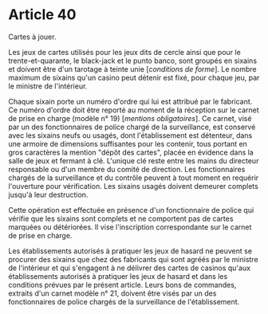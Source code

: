 # Article 40

Cartes à jouer.

Les jeux de cartes utilisés pour les jeux dits de cercle ainsi que pour le trente-et-quarante, le black-jack et le punto banco, sont groupés en sixains et doivent être d'un tarotage à teinte unie [*conditions de forme*]. Le nombre maximum de sixains qu'un casino peut détenir est fixé, pour chaque jeu, par le ministre de l'intérieur.

Chaque sixain porte un numéro d'ordre qui lui est attribué par le fabricant. Ce numéro d'ordre doit être reporté au moment de la réception sur le carnet de prise en charge (modèle n° 19) [*mentions obligatoires*]. Ce carnet, visé par un des fonctionnaires de police chargé de la surveillance, est conservé avec les sixains neufs ou usagés, dont l'établissement est détenteur, dans une armoire de dimensions suffisantes pour les contenir, tous portant en gros caractères la mention "dépôt des cartes", placée en évidence dans la salle de jeux et fermant à clé. L'unique clé reste entre les mains du directeur responsable ou d'un membre du comité de direction. Les fonctionnaires chargés de la surveillance et du contrôle peuvent à tout moment en requérir l'ouverture pour vérification. Les sixains usagés doivent demeurer complets jusqu'à leur destruction.

Cette opération est effectuée en présence d'un fonctionnaire de police qui vérifie que les sixains sont complets et ne comportent pas de cartes marquées ou détériorées. Il vise l'inscription correspondante sur le carnet de prise en charge.

Les établissements autorisés à pratiquer les jeux de hasard ne peuvent se procurer des sixains que chez des fabricants qui sont agréés par le ministre de l'intérieur et qui s'engagent à ne délivrer des cartes de casinos qu'aux établissements autorisés à pratiquer les jeux de hasard et dans les conditions prévues par le présent article. Leurs bons de commandes, extraits d'un carnet modèle n° 21, doivent être visés par un des fonctionnaires de police chargés de la surveillance de l'établissement.
